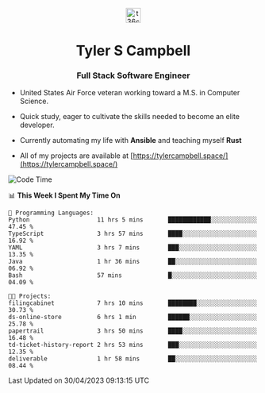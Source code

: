 <p align="center">
<a href="https://www.linkedin.com/in/t36campbell" target="blank"><img align="center" src="https://ik.imagekit.io/t36campbell/Portfolio/linkedin.png.original_m8bbGgPh6.png" alt="t36campbell" height="30" width="30" /></a>
</p>
<h1 align="center">Tyler S Campbell</h1>
<h3 align="center">Full Stack Software Engineer</h3>

* United States Air Force veteran working toward a M.S. in Computer Science.

* Quick study, eager to cultivate the skills needed to become an elite developer.

* Currently automating my life with **Ansible** and teaching myself **Rust**

* All of my projects are available at [https://tylercampbell.space/](https://tylercampbell.space/)

<!--START_SECTION:waka-->
![Code Time](http://img.shields.io/badge/Code%20Time-2%2C441%20hrs%2036%20mins-blue)

📊 **This Week I Spent My Time On** 

```text
💬 Programming Languages: 
Python                   11 hrs 5 mins       ████████████░░░░░░░░░░░░░   47.45 % 
TypeScript               3 hrs 57 mins       ████░░░░░░░░░░░░░░░░░░░░░   16.92 % 
YAML                     3 hrs 7 mins        ███░░░░░░░░░░░░░░░░░░░░░░   13.35 % 
Java                     1 hr 36 mins        ██░░░░░░░░░░░░░░░░░░░░░░░   06.92 % 
Bash                     57 mins             █░░░░░░░░░░░░░░░░░░░░░░░░   04.09 % 

🐱‍💻 Projects: 
filingcabinet            7 hrs 10 mins       ████████░░░░░░░░░░░░░░░░░   30.73 % 
ds-online-store          6 hrs 1 min         ██████░░░░░░░░░░░░░░░░░░░   25.78 % 
papertrail               3 hrs 50 mins       ████░░░░░░░░░░░░░░░░░░░░░   16.48 % 
td-ticket-history-report 2 hrs 53 mins       ███░░░░░░░░░░░░░░░░░░░░░░   12.35 % 
deliverable              1 hr 58 mins        ██░░░░░░░░░░░░░░░░░░░░░░░   08.44 % 
```


 Last Updated on 30/04/2023 09:13:15 UTC
<!--END_SECTION:waka-->
